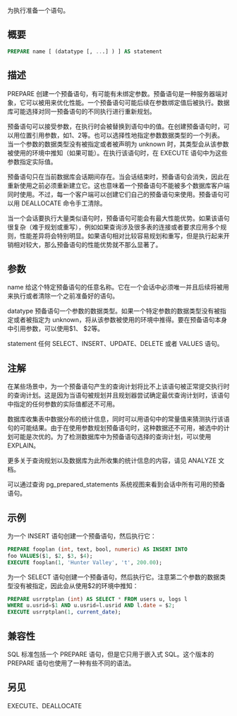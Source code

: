 为执行准备一个语句。

## 概要
```sql
PREPARE name [ (datatype [, ...] ) ] AS statement
```

## 描述
PREPARE 创建一个预备语句，有可能有未绑定参数。预备语句是一种服务器端对象，它可以被用来优化性能。一个预备语句可能后续在参数绑定值后被执行。数据库可能选择对同一预备语句的不同执行进行重新规划。

预备语句可以接受参数，在执行时会被替换到语句中的值。在创建预备语句时，可以用位置引用参数，如$1、$2等。也可以选择性地指定参数数据类型的一个列表。当一个参数的数据类型没有被指定或者被声明为 unknown 时，其类型会从该参数被使用的环境中推知（如果可能）。在执行该语句时，在 EXECUTE 语句中为这些参数指定实际值。

预备语句只在当前数据库会话期间存在。当会话结束时，预备语句会消失，因此在重新使用之前必须重新建立它。这也意味着一个预备语句不能被多个数据库客户端同时使用。不过，每一个客户端可以创建它们自己的预备语句来使用。预备语句可以用 DEALLOCATE 命令手工清除。

当一个会话要执行大量类似语句时，预备语句可能会有最大性能优势。如果该语句很复杂（难于规划或重写），例如如果查询涉及很多表的连接或者要求应用多个规则，性能差异将会特别明显。如果语句相对比较容易规划和重写，但是执行起来开销相对较大，那么预备语句的性能优势就不那么显著了。

## 参数
name
给这个特定预备语句的任意名称。它在一个会话中必须唯一并且后续将被用来执行或者清除一个之前准备好的语句。

datatype
预备语句一个参数的数据类型。如果一个特定参数的数据类型没有被指定或者被指定为 unknown，将从该参数被使用的环境中推得。要在预备语句本身中引用参数，可以使用$1、 $2等。

statement
任何 SELECT、INSERT、UPDATE、DELETE 或者 VALUES 语句。

## 注解
在某些场景中，为一个预备语句产生的查询计划将比不上该语句被正常提交执行时的查询计划。这是因为当语句被规划并且规划器尝试确定最优查询计划时，该语句中指定的任何参数的实际值都还不可用。

数据库收集表中数据分布的统计信息，同时可以用语句中的常量值来猜测执行该语句的可能结果。由于在使用参数规划预备语句时，这种数据还不可用，被选中的计划可能是次优的。为了检测数据库中为预备语句选择的查询计划，可以使用 EXPLAIN。

更多关于查询规划以及数据库为此所收集的统计信息的内容，请见 ANALYZE 文档。

可以通过查询 pg_prepared_statements 系统视图来看到会话中所有可用的预备语句。

## 示例
为一个 INSERT 语句创建一个预备语句，然后执行它：

```sql
PREPARE fooplan (int, text, bool, numeric) AS INSERT INTO 
foo VALUES($1, $2, $3, $4);
EXECUTE fooplan(1, 'Hunter Valley', 't', 200.00);
```

为一个 SELECT 语句创建一个预备语句，然后执行它。注意第二个参数的数据类型没有被指定，因此会从使用$2的环境中推知：

```sql
PREPARE usrrptplan (int) AS SELECT * FROM users u, logs l 
WHERE u.usrid=$1 AND u.usrid=l.usrid AND l.date = $2;
EXECUTE usrrptplan(1, current_date);
```

## 兼容性
SQL 标准包括一个 PREPARE 语句，但是它只用于嵌入式 SQL。这个版本的 PREPARE 语句也使用了一种有些不同的语法。

## 另见
EXECUTE、DEALLOCATE
